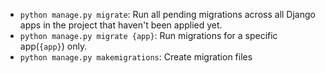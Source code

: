 -   `python manage.py migrate`: Run all pending migrations across all Django apps in the project that haven't been applied yet.
-   `python manage.py migrate {app}`: Run migrations for a specific app(`{app}`) only.
-   `python manage.py makemigrations`: Create migration files
